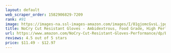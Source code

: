 ```yaml
---
layout: default 
﻿web_scraper_order: 1582906829-7209
rank: #91
image: https://images-na.ssl-images-amazon.com/images/I/81gjomcGvsL.jpg
title: NoCry Cut Resistant Gloves - Ambidextrous, Food Grade, High Performance Level 5 Protection.…
url: https://www.amazon.com/NoCry-Cut-Resistant-Gloves-Performance/dp/B00IVM1TKO/ref=zg_mw_hi_91?_encoding=UTF8&psc=1&refRID=DCHN01BKZ4RN4FT7PJ7H
reviews: 4.5 out of 5 stars
price: $11.49 - $12.97
---
```

